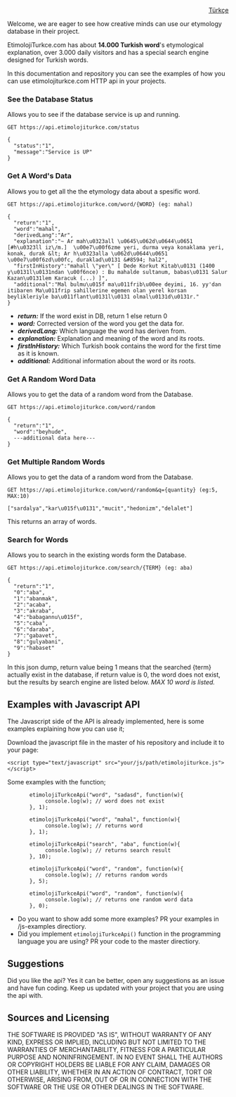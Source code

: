 <p align="right"><a href="README.tr.md">Türkçe</a></p>

Welcome, we are eager to see how creative minds can use our etymology database in their project.

EtimolojiTurkce.com has about **14.000 Turkish word**'s etymological explanation, over 3.000 daily visitors and has a special search engine designed for Turkish words.

In this documentation and repository you can see the examples of how you can use etimolojiturkce.com HTTP api in your projects.

### See the Database Status

Allows you to see if the database service is up and running.

```
GET https://api.etimolojiturkce.com/status

{
  "status":"1",
  "message":"Service is UP"
}
```

### Get A Word's Data

Allows you to get all the the etymology data about a spesific word.

```
GET https://api.etimolojiturkce.com/word/{WORD} (eg: mahal)

{
  "return":"1",
  "word":"mahal",
  "derivedLang":"Ar",
  "explanation":"~ Ar mah\u0323all \u0645\u062d\u0644\u0651  [#h\u0323ll iz\/m.]  \u00e7\u00f6zme yeri, durma veya konaklama yeri, konak, durak &lt; Ar h\u0323alla \u062d\u0644\u0651 \u00e7\u00f6zd\u00fc, duraklad\u0131 &#8594; hal2",
  "firstInHistory":"mahall \"yer\" [ Dede Korkut Kitab\u0131 (1400 y\u0131l\u0131ndan \u00f6nce) : Bu mahalde sultanum, babas\u0131 Salur Kazan\u0131lem Karacuk (...) ]",
  "additional":"Mal bulmu\u015f ma\u011frib\u00ee deyimi, 16. yy'dan itibaren Ma\u011frip sahillerine egemen olan yerel korsan beylikleriyle ba\u011flant\u0131l\u0131 olmal\u0131d\u0131r."
}
```

- **_return:_** If the word exist in DB, return 1 else return 0
- **_word:_** Corrected version of the word you get the data for.
- **_derivedLang:_** Which language the word has deriven from.
- **_explanation:_** Explanation and meaning of the word and its roots.
- **_firstInHistory:_** Which Turkish book contains the word for the first time as it is known.
- **_additional:_** Additional information about the word or its roots.

### Get A Random Word Data

Allows you to get the data of a random word from the Database.

```
GET https://api.etimolojiturkce.com/word/random

{
  "return":"1",
  "word":"beyhude",
  ---additional data here---
}
```

### Get Multiple Random Words

Allows you to get the data of a random word from the Database.

```
GET https://api.etimolojiturkce.com/word/random&q={quantity} (eg:5, MAX:10)

["sardalya","kar\u015f\u0131","mucit","hedonizm","delalet"]
```

This returns an array of words.

### Search for Words

Allows you to search in the existing words form the Database.

```
GET https://api.etimolojiturkce.com/search/{TERM} (eg: aba)

{
  "return":"1",
  "0":"aba",
  "1":"abanmak",
  "2":"acaba",
  "3":"akraba",
  "4":"babagannu\u015f",
  "5":"caba",
  "6":"daraba",
  "7":"gabavet",
  "8":"gulyabani",
  "9":"habaset"
}
```

In this json dump, return value being 1 means that the searched {term} actually exist in the database, if return value is 0, the word does not exist, but the results by search engine are listed below. _MAX 10 word is listed._

## Examples with Javascript API

The Javascript side of the API is already implemented, here is some examples explaining how you can use it;

Download the javascript file in the master of his repository and include it to your page:

`<script type="text/javascript" src="your/js/path/etimolojiturkce.js"></script>`

Some examples with the function;

```
       etimolojiTurkceApi("word", "sadasd", function(w){
            console.log(w); // word does not exist
       }, 1);

       etimolojiTurkceApi("word", "mahal", function(w){
            console.log(w); // returns word
       }, 1);

       etimolojiTurkceApi("search", "aba", function(w){
            console.log(w); // returns search result
       }, 10);

       etimolojiTurkceApi("word", "random", function(w){
            console.log(w); // returns random words
       }, 5);

       etimolojiTurkceApi("word", "random", function(w){
            console.log(w); // returns one random word data
       }, 0);

```

- Do you want to show add some more examples? PR your examples in /js-examples directiory.
- Did you implement `etimolojiTurkceApi()` function in the programming language you are using? PR your code to the master directiory.

## Suggestions

Did you like the api? Yes it can be better, open any suggestions as an issue and have fun coding. Keep us updated with your project that you are using the api with.

## Sources and Licensing

THE SOFTWARE IS PROVIDED "AS IS", WITHOUT WARRANTY OF ANY KIND, EXPRESS OR IMPLIED, INCLUDING BUT NOT LIMITED TO THE WARRANTIES OF MERCHANTABILITY, FITNESS FOR A PARTICULAR PURPOSE AND NONINFRINGEMENT. IN NO EVENT SHALL THE AUTHORS OR COPYRIGHT HOLDERS BE LIABLE FOR ANY CLAIM, DAMAGES OR OTHER LIABILITY, WHETHER IN AN ACTION OF CONTRACT, TORT OR OTHERWISE, ARISING FROM, OUT OF OR IN CONNECTION WITH THE SOFTWARE OR THE USE OR OTHER DEALINGS IN THE SOFTWARE.
